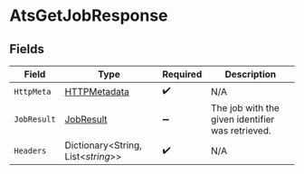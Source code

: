 # AtsGetJobResponse


## Fields

| Field                                                   | Type                                                    | Required                                                | Description                                             |
| ------------------------------------------------------- | ------------------------------------------------------- | ------------------------------------------------------- | ------------------------------------------------------- |
| `HttpMeta`                                              | [HTTPMetadata](../../Models/Components/HTTPMetadata.md) | :heavy_check_mark:                                      | N/A                                                     |
| `JobResult`                                             | [JobResult](../../Models/Components/JobResult.md)       | :heavy_minus_sign:                                      | The job with the given identifier was retrieved.        |
| `Headers`                                               | Dictionary<String, List<*string*>>                      | :heavy_check_mark:                                      | N/A                                                     |